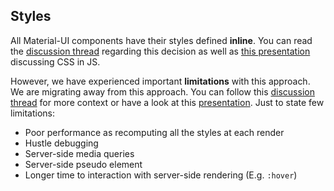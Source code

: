 ## Styles

All Material-UI components have their styles defined **inline**.
You can read the [discussion thread](https://github.com/callemall/material-ui/issues/30)
regarding this decision as well as [this presentation](https://speakerdeck.com/vjeux/react-css-in-js)
discussing CSS in JS.

However, we have experienced important **limitations** with this approach.
We are migrating away from this approach.
You can follow this [discussion thread](https://github.com/callemall/material-ui/issues/4066) for more context or have a look at this [presentation](https://github.com/oliviertassinari/a-journey-toward-better-style).
Just to state few limitations:

- Poor performance as recomputing all the styles at each render
- Hustle debugging
- Server-side media queries
- Server-side pseudo element
- Longer time to interaction with server-side rendering (E.g. `:hover`)
